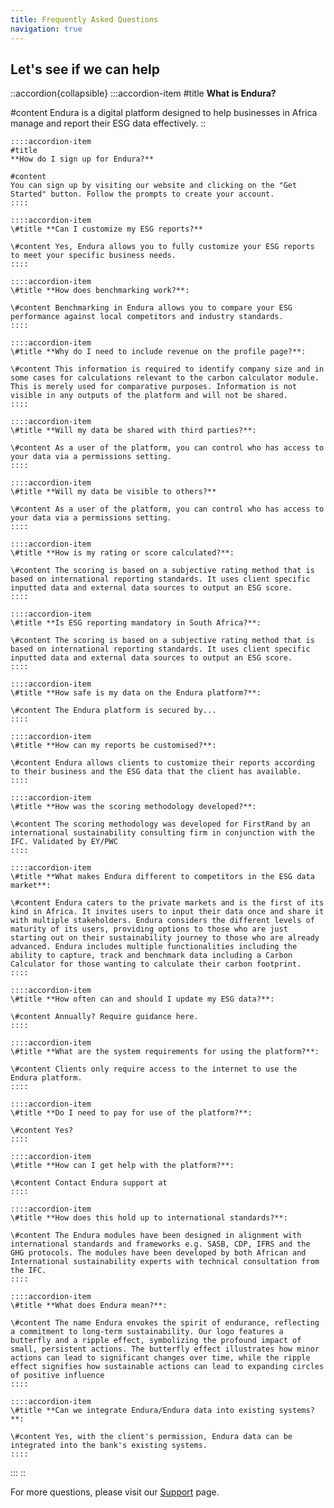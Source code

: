 ```yaml
---
title: Frequently Asked Questions
navigation: true
---
```


## Let's see if we can help

::accordion{collapsible}
  :::accordion-item
  #title
  **What is Endura?**
  
  #content
  Endura is a digital platform designed to help businesses in Africa manage and report their ESG data effectively. ::
  
    ::::accordion-item
    #title
    **How do I sign up for Endura?**
    
    #content
    You can sign up by visiting our website and clicking on the "Get Started" button. Follow the prompts to create your account.
    ::::
  
    ::::accordion-item
    \#title **Can I customize my ESG reports?**
    
    \#content Yes, Endura allows you to fully customize your ESG reports to meet your specific business needs.
    ::::
  
    ::::accordion-item
    \#title **How does benchmarking work?**:
    
    \#content Benchmarking in Endura allows you to compare your ESG performance against local competitors and industry standards.
    ::::
  
    ::::accordion-item
    \#title **Why do I need to include revenue on the profile page?**:
    
    \#content This information is required to identify company size and in some cases for calculations relevant to the carbon calculator module. This is merely used for comparative purposes. Information is not visible in any outputs of the platform and will not be shared.
    ::::
  
    ::::accordion-item
    \#title **Will my data be shared with third parties?**:
    
    \#content As a user of the platform, you can control who has access to your data via a permissions setting.
    ::::
  
    ::::accordion-item
    \#title **Will my data be visible to others?**
    
    \#content As a user of the platform, you can control who has access to your data via a permissions setting.
    ::::
  
    ::::accordion-item
    \#title **How is my rating or score calculated?**:
    
    \#content The scoring is based on a subjective rating method that is based on international reporting standards. It uses client specific inputted data and external data sources to output an ESG score.
    ::::
  
    ::::accordion-item
    \#title **Is ESG reporting mandatory in South Africa?**:
    
    \#content The scoring is based on a subjective rating method that is based on international reporting standards. It uses client specific inputted data and external data sources to output an ESG score.
    ::::
  
    ::::accordion-item
    \#title **How safe is my data on the Endura platform?**:
    
    \#content The Endura platform is secured by...
    ::::
  
    ::::accordion-item
    \#title **How can my reports be customised?**:
    
    \#content Endura allows clients to customize their reports according to their business and the ESG data that the client has available.
    ::::
  
    ::::accordion-item
    \#title **How was the scoring methodology developed?**:
    
    \#content The scoring methodology was developed for FirstRand by an international sustainability consulting firm in conjunction with the IFC. Validated by EY/PWC
    ::::
  
    ::::accordion-item
    \#title **What makes Endura different to competitors in the ESG data market**:
    
    \#content Endura caters to the private markets and is the first of its kind in Africa. It invites users to input their data once and share it with multiple stakeholders. Endura considers the different levels of maturity of its users, providing options to those who are just starting out on their sustainability journey to those who are already advanced. Endura includes multiple functionalities including the ability to capture, track and benchmark data including a Carbon Calculator for those wanting to calculate their carbon footprint.
    ::::
  
    ::::accordion-item
    \#title **How often can and should I update my ESG data?**:
    
    \#content Annually? Require guidance here.
    ::::
  
    ::::accordion-item
    \#title **What are the system requirements for using the platform?**:
    
    \#content Clients only require access to the internet to use the Endura platform.
    ::::
  
    ::::accordion-item
    \#title **Do I need to pay for use of the platform?**:
    
    \#content Yes?
    ::::
  
    ::::accordion-item
    \#title **How can I get help with the platform?**:
    
    \#content Contact Endura support at
    ::::
  
    ::::accordion-item
    \#title **How does this hold up to international standards?**:
    
    \#content The Endura modules have been designed in alignment with international standards and frameworks e.g. SASB, CDP, IFRS and the GHG protocols. The modules have been developed by both African and International sustainability experts with technical consultation from the IFC.
    ::::
  
    ::::accordion-item
    \#title **What does Endura mean?**:
    
    \#content The name Endura envokes the spirit of endurance, reflecting a commitment to long-term sustainability. Our logo features a butterfly and a ripple effect, symbolizing the profound impact of small, persistent actions. The butterfly effect illustrates how minor actions can lead to significant changes over time, while the ripple effect signifies how sustainable actions can lead to expanding circles of positive influence
    ::::
  
    ::::accordion-item
    \#title **Can we integrate Endura/Endura data into existing systems?**:
    
    \#content Yes, with the client's permission, Endura data can be integrated into the bank's existing systems.
    ::::
  :::
::

For more questions, please visit our [Support](../support/contact-support) page.
